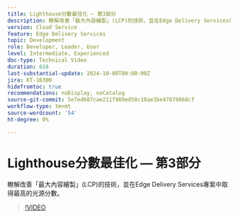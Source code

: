 ```yaml
---
title: Lighthouse分數最佳化 — 第3部分
description: 瞭解改善「最大內容繪製」(LCP)的技術，並在Edge Delivery Services專案中取得最高的光源分數。
version: Cloud Service
feature: Edge Delivery Services
topic: Development
role: Developer, Leader, User
level: Intermediate, Experienced
doc-type: Technical Video
duration: 616
last-substantial-update: 2024-10-08T00:00:00Z
jira: KT-16300
hidefromtoc: true
recommendations: noDisplay, noCatalog
source-git-commit: 5e7ed607cae211f989ed50c10ae3be47876868cf
workflow-type: tm+mt
source-wordcount: '54'
ht-degree: 0%

---
```



# Lighthouse分數最佳化 — 第3部分

瞭解改善「最大內容繪製」(LCP)的技術，並在Edge Delivery Services專案中取得最高的光源分數。

>[!VIDEO](https://video.tv.adobe.com/v/3435001/?learn=on)
